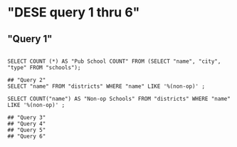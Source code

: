 # "DESE query 1 thru 6"
## "Query 1"
```SELECT "name", "city", "type" FROM "schools";

SELECT COUNT (*) AS "Pub School COUNT" FROM (SELECT "name", "city", "type" FROM "schools");

## "Query 2"
SELECT "name" FROM "districts" WHERE "name" LIKE '%(non-op)' ;

SELECT COUNT("name") AS "Non-op Schools" FROM "districts" WHERE "name" LIKE '%(non-op)' ;

## "Query 3"
## "Query 4"
## "Query 5"
## "Query 6"

